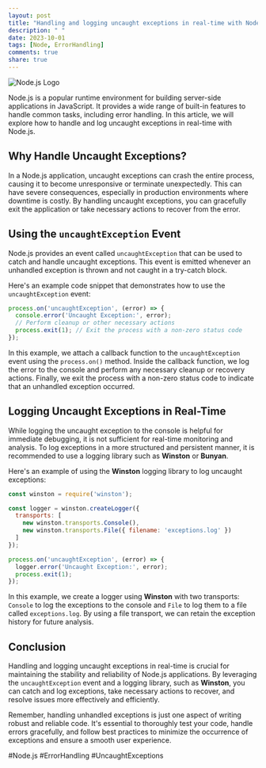 ```yaml
---
layout: post
title: "Handling and logging uncaught exceptions in real-time with Node.js"
description: " "
date: 2023-10-01
tags: [Node, ErrorHandling]
comments: true
share: true
---
```


![Node.js Logo](https://nodejs.org/static/images/logo.svg)

Node.js is a popular runtime environment for building server-side applications in JavaScript. It provides a wide range of built-in features to handle common tasks, including error handling. In this article, we will explore how to handle and log uncaught exceptions in real-time with Node.js.

## Why Handle Uncaught Exceptions?

In a Node.js application, uncaught exceptions can crash the entire process, causing it to become unresponsive or terminate unexpectedly. This can have severe consequences, especially in production environments where downtime is costly. By handling uncaught exceptions, you can gracefully exit the application or take necessary actions to recover from the error.

## Using the `uncaughtException` Event

Node.js provides an event called `uncaughtException` that can be used to catch and handle uncaught exceptions. This event is emitted whenever an unhandled exception is thrown and not caught in a try-catch block.

Here's an example code snippet that demonstrates how to use the `uncaughtException` event:

```javascript
process.on('uncaughtException', (error) => {
  console.error('Uncaught Exception:', error);
  // Perform cleanup or other necessary actions
  process.exit(1); // Exit the process with a non-zero status code
});
```

In this example, we attach a callback function to the `uncaughtException` event using the `process.on()` method. Inside the callback function, we log the error to the console and perform any necessary cleanup or recovery actions. Finally, we exit the process with a non-zero status code to indicate that an unhandled exception occurred.

## Logging Uncaught Exceptions in Real-Time

While logging the uncaught exception to the console is helpful for immediate debugging, it is not sufficient for real-time monitoring and analysis. To log exceptions in a more structured and persistent manner, it is recommended to use a logging library such as **Winston** or **Bunyan**.

Here's an example of using the **Winston** logging library to log uncaught exceptions:

```javascript
const winston = require('winston');

const logger = winston.createLogger({
  transports: [
    new winston.transports.Console(),
    new winston.transports.File({ filename: 'exceptions.log' })
  ]
});

process.on('uncaughtException', (error) => {
  logger.error('Uncaught Exception:', error);
  process.exit(1);
});
```

In this example, we create a logger using **Winston** with two transports: `Console` to log the exceptions to the console and `File` to log them to a file called `exceptions.log`. By using a file transport, we can retain the exception history for future analysis.

## Conclusion

Handling and logging uncaught exceptions in real-time is crucial for maintaining the stability and reliability of Node.js applications. By leveraging the `uncaughtException` event and a logging library, such as **Winston**, you can catch and log exceptions, take necessary actions to recover, and resolve issues more effectively and efficiently.

Remember, handling unhandled exceptions is just one aspect of writing robust and reliable code. It's essential to thoroughly test your code, handle errors gracefully, and follow best practices to minimize the occurrence of exceptions and ensure a smooth user experience.

#Node.js #ErrorHandling #UncaughtExceptions